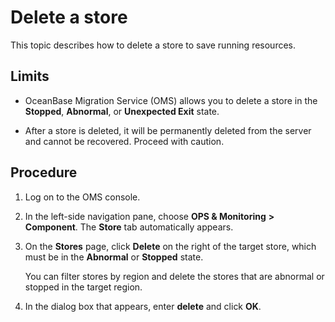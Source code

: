 # Delete a store

This topic describes how to delete a store to save running resources.

## Limits

* OceanBase Migration Service (OMS) allows you to delete a store in the **Stopped**, **Abnormal**, or **Unexpected Exit** state.

* After a store is deleted, it will be permanently deleted from the server and cannot be recovered. Proceed with caution.

## Procedure

1. Log on to the OMS console.

2. In the left-side navigation pane, choose **OPS & Monitoring** **>** **Component**. The **Store** tab automatically appears.

3. On the **Stores** page, click **Delete** on the right of the target store, which must be in the **Abnormal** or **Stopped** state.

   You can filter stores by region and delete the stores that are abnormal or stopped in the target region.

4. In the dialog box that appears, enter **delete** and click **OK**.
